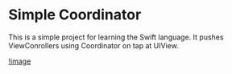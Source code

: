 # Simple Coordinator

This is a simple project for learning the Swift language.
It pushes ViewConrollers using Coordinator on tap at UIView.

[!image](Screenshot.png)